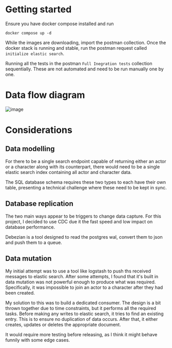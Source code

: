 # Getting started

Ensure you have docker compose installed and run

```
docker compose up -d
```

While the images are downloading, import the postman collection. Once the docker stack is running and stable, run the postman request called `initialize elastic search`.

Running all the tests in the postman `Full Inegration tests` collection sequentially. These are not automated and need to be run manually one by one. 
# Data flow diagram
![image](https://github.com/user-attachments/assets/b9df7c9f-5fc5-4d71-a24d-0a0e9bfb3191)

# Considerations

## Data modelling
For there to be a single search endpoint capable of returning either an actor or a character along with its counterpart, there would need to be a single elastic search index containing all actor and character data. 

The SQL database schema requires these two types to each have their own table, presenting a technical challenge where these need to be kept in sync.

## Database replication
The two main ways appear to be triggers to change data capture. For this project, I decided to use CDC due it the fast speed and low impact on database performance.

Debezian is a tool designed to read the postgres wal, convert them to json and push them to a queue.

## Data mutation
My initial attempt was to use a tool like logstash to push ths received messages to elastic search. After some attempts, I found that it's built in data mutation was not powerful enough to produce what was required. Specifically, it was impossible to join an actor to a character after they had been created.

My solution to this was to build a dedicated consumer. The design is a bit thrown together due to time constraints, but it performs all the required tasks. Before making any writes to elastic search, it tries to find an existing entry. This is to ensure no duplication of data occurs. After that, it either creates, updates or deletes the appropriate document.

It would require more testing before releasing, as I think it might behave funnily with some edge cases.

